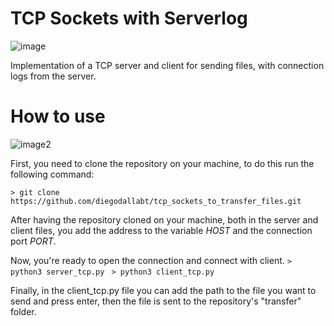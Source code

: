 # TCP Sockets with Serverlog
![image](https://github.com/diegodallabt/tcp_sockets_to_transfer_files/assets/75504417/874cfb7e-e91d-4b47-8029-49f077c5536d=100x100)

Implementation of a TCP server and client for sending files, with connection logs from the server.

# How to use
![image2](https://github.com/diegodallabt/tcp_sockets_to_transfer_files/assets/75504417/01e725ff-f3ec-4fa2-8261-9f1cd22492ad=100x100)

First, you need to clone the repository on your machine, to do this run the following command:

```> git clone https://github.com/diegodallabt/tcp_sockets_to_transfer_files.git ```

After having the repository cloned on your machine, both in the server and client files, you add the address to the variable *HOST* and the connection port *PORT*.

Now, you're ready to open the connection and connect with client.
```> python3 server_tcp.py ```
```> python3 client_tcp.py ```

Finally, in the client_tcp.py file you can add the path to the file you want to send and press enter, then the file is sent to the repository's "transfer" folder.
